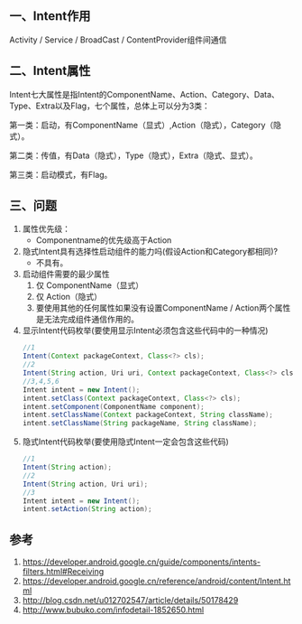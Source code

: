 ## 一、Intent作用
Activity / Service / BroadCast / ContentProvider组件间通信

## 二、Intent属性
Intent七大属性是指Intent的ComponentName、Action、Category、Data、Type、Extra以及Flag，七个属性，总体上可以分为3类：

第一类：启动，有ComponentName（显式）,Action（隐式），Category（隐式）。

第二类：传值，有Data（隐式），Type（隐式），Extra（隐式、显式）。

第三类：启动模式，有Flag。

## 三、问题
1. 属性优先级：
    - Componentname的优先级高于Action
2. 隐式Intent具有选择性启动组件的能力吗(假设Action和Category都相同)?
    - 不具有。
3. 启动组件需要的最少属性
    1. 仅 ComponentName（显式）
    2. 仅 Action（隐式）
    3. 要使用其他的任何属性如果没有设置ComponentName / Action两个属性是无法完成组件通信作用的。
4. 显示Intent代码枚举(要使用显示Intent必须包含这些代码中的一种情况)
    ```java
    //1
    Intent(Context packageContext, Class<?> cls);
    //2
    Intent(String action, Uri uri, Context packageContext, Class<?> cls);
    //3,4,5,6
    Intent intent = new Intent();
    intent.setClass(Context packageContext, Class<?> cls);
    intent.setComponent(ComponentName component);
    intent.setClassName(Context packageContext, String className);
    intent.setClassName(String packageName, String className);
    ```
5. 隐式Intent代码枚举(要使用隐式Intent一定会包含这些代码)
    ```java
    //1
    Intent(String action);
    //2
    Intent(String action, Uri uri);
    //3
    Intent intent = new Intent();
    intent.setAction(String action);
    ```


## 参考
1. https://developer.android.google.cn/guide/components/intents-filters.html#Receiving
2. https://developer.android.google.cn/reference/android/content/Intent.html
3. http://blog.csdn.net/u012702547/article/details/50178429
4. http://www.bubuko.com/infodetail-1852650.html
